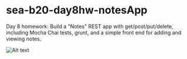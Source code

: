 sea-b20-day8hw-notesApp
===================

Day 8 homework: Build a "Notes" REST app with get/post/put/delete, including Mocha Chai tests, grunt, and a simple front end for adding and viewing notes.

![Alt text](/screensots/notes-api-screenshot.png?raw=true "notes app screenshot")
